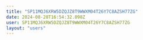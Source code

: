 ```yaml
---
title: "SP11MQJ6XRW5DZQJZ8T9WWXM04T26Y7C8AZSH77ZG"
date: 2024-08-28T16:54:32.098Z
user: SP11MQJ6XRW5DZQJZ8T9WWXM04T26Y7C8AZSH77ZG
layout: "users"
---
```

    